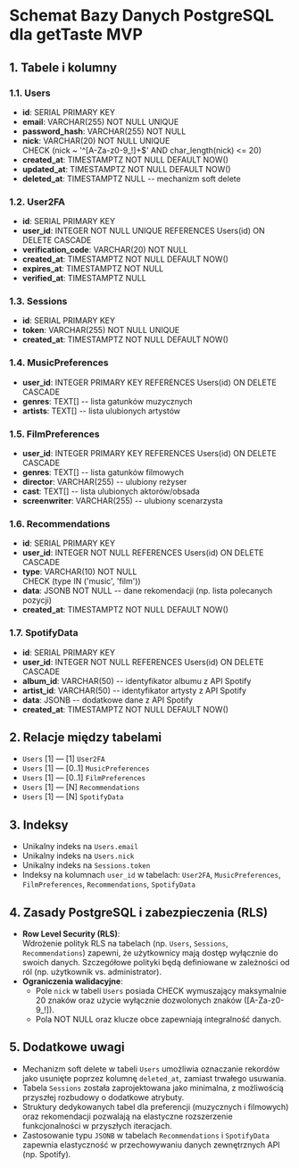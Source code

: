 # Schemat Bazy Danych PostgreSQL dla getTaste MVP

## 1. Tabele i kolumny

### 1.1. Users
- **id**: SERIAL PRIMARY KEY
- **email**: VARCHAR(255) NOT NULL UNIQUE
- **password_hash**: VARCHAR(255) NOT NULL
- **nick**: VARCHAR(20) NOT NULL UNIQUE  
  CHECK (nick ~ '^[A-Za-z0-9_!]+$' AND char_length(nick) <= 20)
- **created_at**: TIMESTAMPTZ NOT NULL DEFAULT NOW()
- **updated_at**: TIMESTAMPTZ NOT NULL DEFAULT NOW()
- **deleted_at**: TIMESTAMPTZ NULL  -- mechanizm soft delete

### 1.2. User2FA
- **id**: SERIAL PRIMARY KEY
- **user_id**: INTEGER NOT NULL UNIQUE REFERENCES Users(id) ON DELETE CASCADE
- **verification_code**: VARCHAR(20) NOT NULL
- **created_at**: TIMESTAMPTZ NOT NULL DEFAULT NOW()
- **expires_at**: TIMESTAMPTZ NOT NULL
- **verified_at**: TIMESTAMPTZ NULL

### 1.3. Sessions
- **id**: SERIAL PRIMARY KEY
- **token**: VARCHAR(255) NOT NULL UNIQUE
- **created_at**: TIMESTAMPTZ NOT NULL DEFAULT NOW()

### 1.4. MusicPreferences
- **user_id**: INTEGER PRIMARY KEY REFERENCES Users(id) ON DELETE CASCADE
- **genres**: TEXT[]  -- lista gatunków muzycznych
- **artists**: TEXT[]  -- lista ulubionych artystów

### 1.5. FilmPreferences
- **user_id**: INTEGER PRIMARY KEY REFERENCES Users(id) ON DELETE CASCADE
- **genres**: TEXT[]  -- lista gatunków filmowych
- **director**: VARCHAR(255)  -- ulubiony reżyser
- **cast**: TEXT[]  -- lista ulubionych aktorów/obsada
- **screenwriter**: VARCHAR(255)  -- ulubiony scenarzysta

### 1.6. Recommendations
- **id**: SERIAL PRIMARY KEY
- **user_id**: INTEGER NOT NULL REFERENCES Users(id) ON DELETE CASCADE
- **type**: VARCHAR(10) NOT NULL  
  CHECK (type IN ('music', 'film'))
- **data**: JSONB NOT NULL  -- dane rekomendacji (np. lista polecanych pozycji)
- **created_at**: TIMESTAMPTZ NOT NULL DEFAULT NOW()

### 1.7. SpotifyData
- **id**: SERIAL PRIMARY KEY
- **user_id**: INTEGER NOT NULL REFERENCES Users(id) ON DELETE CASCADE
- **album_id**: VARCHAR(50)  -- identyfikator albumu z API Spotify
- **artist_id**: VARCHAR(50)  -- identyfikator artysty z API Spotify
- **data**: JSONB  -- dodatkowe dane z API Spotify
- **created_at**: TIMESTAMPTZ NOT NULL DEFAULT NOW()

## 2. Relacje między tabelami
- `Users` [1] — [1] `User2FA`
- `Users` [1] — [0..1] `MusicPreferences`
- `Users` [1] — [0..1] `FilmPreferences`
- `Users` [1] — [N] `Recommendations`
- `Users` [1] — [N] `SpotifyData`

## 3. Indeksy
- Unikalny indeks na `Users.email`
- Unikalny indeks na `Users.nick`
- Unikalny indeks na `Sessions.token`
- Indeksy na kolumnach `user_id` w tabelach: `User2FA`, `MusicPreferences`, `FilmPreferences`, `Recommendations`, `SpotifyData`

## 4. Zasady PostgreSQL i zabezpieczenia (RLS)
- **Row Level Security (RLS)**:  
  Wdrożenie polityk RLS na tabelach (np. `Users`, `Sessions`, `Recommendations`) zapewni, że użytkownicy mają dostęp wyłącznie do swoich danych. Szczegółowe polityki będą definiowane w zależności od ról (np. użytkownik vs. administrator).
- **Ograniczenia walidacyjne**:  
  - Pole `nick` w tabeli `Users` posiada CHECK wymuszający maksymalnie 20 znaków oraz użycie wyłącznie dozwolonych znaków ([A-Za-z0-9_!]).
  - Pola NOT NULL oraz klucze obce zapewniają integralność danych.

## 5. Dodatkowe uwagi
- Mechanizm soft delete w tabeli `Users` umożliwia oznaczanie rekordów jako usunięte poprzez kolumnę `deleted_at`, zamiast trwałego usuwania.
- Tabela `Sessions` została zaprojektowana jako minimalna, z możliwością przyszłej rozbudowy o dodatkowe atrybuty.
- Struktury dedykowanych tabel dla preferencji (muzycznych i filmowych) oraz rekomendacji pozwalają na elastyczne rozszerzenie funkcjonalności w przyszłych iteracjach.
- Zastosowanie typu `JSONB` w tabelach `Recommendations` i `SpotifyData` zapewnia elastyczność w przechowywaniu danych zewnętrznych API (np. Spotify). 